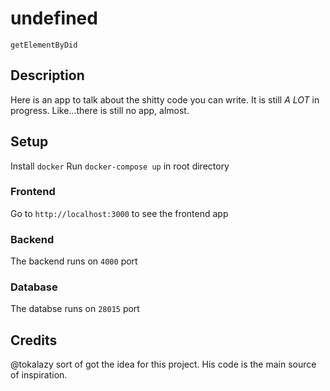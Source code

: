 # undefined
`getElementByDid`

## Description
Here is an app to talk about the shitty code you can write.
It is still *A LOT* in progress.
Like...there is still no app, almost.


## Setup
Install `docker`
Run `docker-compose up` in root directory

### Frontend
Go to `http://localhost:3000` to see the frontend app

### Backend
The backend runs on `4000` port

### Database
The databse runs on `28015` port

## Credits
@tokalazy sort of got the idea for this project.
His code is the main source of inspiration.
